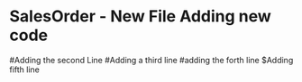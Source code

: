 # SalesOrder - New File Adding new code
#Adding the second Line
#Adding a third line
#adding the forth line
$Adding fifth line